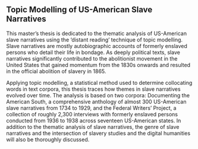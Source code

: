 ## Topic Modelling of US-American Slave Narratives
This master’s thesis is dedicated to the thematic analysis of US-American slave narratives using the ‘distant reading’ technique of topic modelling. Slave narratives are mostly autobiographic accounts of formerly enslaved persons who detail their life in bondage. As deeply political texts, slave narratives significantly contributed to the abolitionist movement in the United States that gained momentum from the 1830s onwards and resulted in the official abolition of slavery in 1865. 

Applying topic modelling, a statistical method used to determine collocating words in text corpora, this thesis traces how themes in slave narratives evolved over time. The analysis is based on two corpora: Documenting the American South, a comprehensive anthology of almost 300 US-American slave narratives from 1734 to 1929, and the Federal Writers’ Project, a collection of roughly 2,300 interviews with formerly enslaved persons conducted from 1936 to 1938 across seventeen US-American states. In addition to the thematic analysis of slave narratives, the genre of slave narratives and the intersection of slavery studies and the digital humanities will also be thoroughly discussed. 
